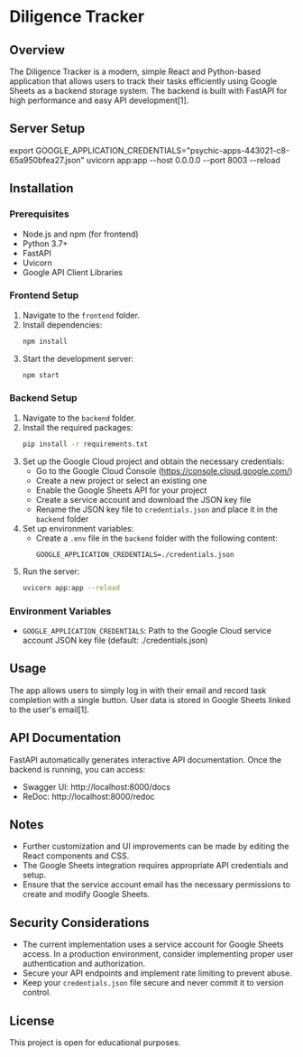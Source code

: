 # Diligence Tracker

## Overview
The Diligence Tracker is a modern, simple React and Python-based application that allows users to track their tasks efficiently using Google Sheets as a backend storage system. The backend is built with FastAPI for high performance and easy API development[1].

## Server Setup
export GOOGLE_APPLICATION_CREDENTIALS="psychic-apps-443021-c8-65a950bfea27.json"
uvicorn app:app --host 0.0.0.0 --port 8003 --reload

## Installation

### Prerequisites
- Node.js and npm (for frontend)
- Python 3.7+
- FastAPI
- Uvicorn
- Google API Client Libraries

### Frontend Setup
1. Navigate to the `frontend` folder.
2. Install dependencies:
   ```bash
   npm install
   ```
3. Start the development server:
   ```bash
   npm start
   ```

### Backend Setup
1. Navigate to the `backend` folder.
2. Install the required packages:
   ```bash
   pip install -r requirements.txt
   ```
3. Set up the Google Cloud project and obtain the necessary credentials:
   - Go to the Google Cloud Console (https://console.cloud.google.com/)
   - Create a new project or select an existing one
   - Enable the Google Sheets API for your project
   - Create a service account and download the JSON key file
   - Rename the JSON key file to `credentials.json` and place it in the `backend` folder
4. Set up environment variables:
   - Create a `.env` file in the `backend` folder with the following content:
     ```
     GOOGLE_APPLICATION_CREDENTIALS=./credentials.json
     ```
5. Run the server:
   ```bash
   uvicorn app:app --reload
   ```

### Environment Variables
- `GOOGLE_APPLICATION_CREDENTIALS`: Path to the Google Cloud service account JSON key file (default: ./credentials.json)

## Usage
The app allows users to simply log in with their email and record task completion with a single button. User data is stored in Google Sheets linked to the user's email[1].

## API Documentation
FastAPI automatically generates interactive API documentation. Once the backend is running, you can access:
- Swagger UI: http://localhost:8000/docs
- ReDoc: http://localhost:8000/redoc

## Notes
- Further customization and UI improvements can be made by editing the React components and CSS.
- The Google Sheets integration requires appropriate API credentials and setup.
- Ensure that the service account email has the necessary permissions to create and modify Google Sheets.

## Security Considerations
- The current implementation uses a service account for Google Sheets access. In a production environment, consider implementing proper user authentication and authorization.
- Secure your API endpoints and implement rate limiting to prevent abuse.
- Keep your `credentials.json` file secure and never commit it to version control.

## License
This project is open for educational purposes.